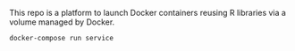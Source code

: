 This repo is a platform to launch Docker containers reusing R libraries
via a volume managed by Docker.


```bash
docker-compose run service
```
